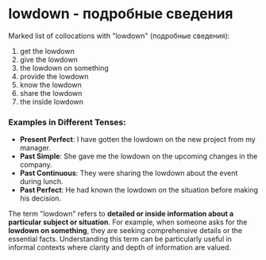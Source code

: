 # lowdown - подробные сведения

Marked list of collocations with "lowdown" (подробные сведения):

1. get the lowdown  
2. give the lowdown  
3. the lowdown on something  
4. provide the lowdown  
5. know the lowdown  
6. share the lowdown  
7. the inside lowdown  

### Examples in Different Tenses:

- **Present Perfect**: I have gotten the lowdown on the new project from my manager.  
- **Past Simple**: She gave me the lowdown on the upcoming changes in the company.  
- **Past Continuous**: They were sharing the lowdown about the event during lunch.  
- **Past Perfect**: He had known the lowdown on the situation before making his decision.  

The term "lowdown" refers to **detailed or inside information about a particular subject or situation**. For example, when someone asks for the **lowdown on something**, they are seeking comprehensive details or the essential facts. Understanding this term can be particularly useful in informal contexts where clarity and depth of information are valued.
